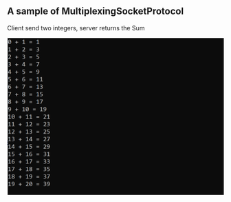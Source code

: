 ## A sample of MultiplexingSocketProtocol

Client send two integers, server returns the Sum

![result](result/addIntegerResult.png)